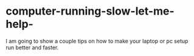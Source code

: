 # computer-running-slow-let-me-help-
I am going to show a couple tips on how to make your laptop or pc setup run better and faster.
